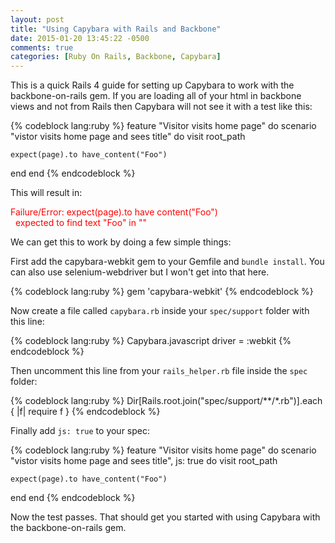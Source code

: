 ```yaml
---
layout: post
title: "Using Capybara with Rails and Backbone"
date: 2015-01-20 13:45:22 -0500
comments: true
categories: [Ruby On Rails, Backbone, Capybara]
---
```

This is a quick Rails 4 guide for setting up Capybara to work with the backbone-on-rails gem. If you are loading all of your html in backbone views and not from Rails then Capybara will not see it with a test like this:

{% codeblock lang:ruby %}
feature "Visitor visits home page" do
  scenario "vistor visits home page and sees title" do
    visit root_path

    expect(page).to have_content("Foo")
  end
end
{% endcodeblock %}

This will result in:

<span style="color:red">Failure/Error: expect(page).to have content("Foo")<br> 
&nbsp;&nbsp;expected to find text "Foo" in ""</span>

We can get this to work by doing a few simple things:

<!--more-->

First add the capybara-webkit gem to your Gemfile and `bundle install`. You can also use selenium-webdriver but I won't get into that here.

{% codeblock lang:ruby %}
gem 'capybara-webkit'
{% endcodeblock %}


Now create a file called `capybara.rb` inside your `spec/support` folder with this line:

{% codeblock lang:ruby %}
Capybara.javascript driver = :webkit
{% endcodeblock %}


Then uncomment this line from your `rails_helper.rb` file inside the `spec` folder:

{% codeblock lang:ruby %}
Dir[Rails.root.join("spec/support/**/*.rb")].each { |f| require f }
{% endcodeblock %}


Finally add `js: true` to your spec:

{% codeblock lang:ruby %}
feature "Visitor visits home page" do
  scenario "vistor visits home page and sees title", js: true do
    visit root_path

    expect(page).to have_content("Foo")
  end
end
{% endcodeblock %}

Now the test passes. That should get you started with using Capybara with the backbone-on-rails gem.

